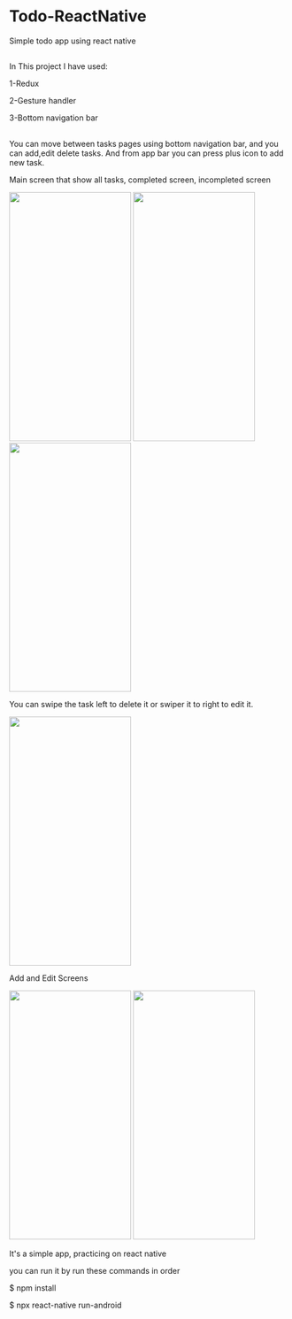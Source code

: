# Todo-ReactNative
Simple todo app using react native
## 
In This project I have used:

1-Redux

2-Gesture handler

3-Bottom navigation bar

##
You can move between tasks pages using bottom navigation bar, and you can add,edit delete tasks.
And from app bar you can press plus icon to add new task.

Main screen that show all tasks, completed screen, incompleted screen

<img height=450 width=220 src="https://github.com/Raed-Khwayreh/FURINT-Ecommerce-App/assets/78206754/b3b62724-337f-45fc-a46e-4f7a38ea7230"/>
<img height=450 width=220 src="https://github.com/Raed-Khwayreh/FURINT-Ecommerce-App/assets/78206754/ea40b1f4-dc56-4f2f-843d-08f8c1a23d7f"/>
<img height=450 width=220 src="https://github.com/Raed-Khwayreh/FURINT-Ecommerce-App/assets/78206754/97e20640-02b8-40f0-a85e-66825438e71a"/>


You can swipe the task left to delete it or swiper it to right to edit it.


<img height=450 width=220 src="https://github.com/Raed-Khwayreh/Todo-ReactNative/assets/78206754/9b9baba5-03e6-44ca-82ff-81b08c723eef"/>


Add and Edit Screens


<img height=450 width=220 src="https://github.com/Raed-Khwayreh/FURINT-Ecommerce-App/assets/78206754/0aa68847-259e-41b6-9603-e7c36c38e3f4"/>

<img height=450 width=220 src="https://github.com/Raed-Khwayreh/FURINT-Ecommerce-App/assets/78206754/8d715e00-c988-4c8c-a1b6-74beb36571d5"/>

It's a simple app, practicing on react native

you can run it by run these commands in order

$ npm install

$ npx react-native run-android




